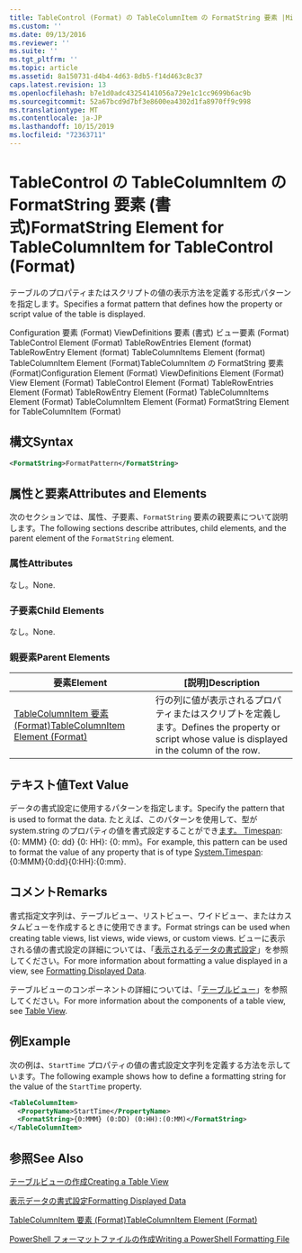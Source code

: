 ```yaml
---
title: TableControl (Format) の TableColumnItem の FormatString 要素 |Microsoft Docs
ms.custom: ''
ms.date: 09/13/2016
ms.reviewer: ''
ms.suite: ''
ms.tgt_pltfrm: ''
ms.topic: article
ms.assetid: 8a150731-d4b4-4d63-8db5-f14d463c8c37
caps.latest.revision: 13
ms.openlocfilehash: b7e1d0adc43254141056a729e1c1cc9699b6ac9b
ms.sourcegitcommit: 52a67bcd9d7bf3e8600ea4302d1fa8970ff9c998
ms.translationtype: MT
ms.contentlocale: ja-JP
ms.lasthandoff: 10/15/2019
ms.locfileid: "72363711"
---
```

# <a name="formatstring-element-for-tablecolumnitem-for-tablecontrol-format"></a><span data-ttu-id="fe4dd-102">TableControl の TableColumnItem の FormatString 要素 (書式)</span><span class="sxs-lookup"><span data-stu-id="fe4dd-102">FormatString Element for TableColumnItem for TableControl (Format)</span></span>

<span data-ttu-id="fe4dd-103">テーブルのプロパティまたはスクリプトの値の表示方法を定義する形式パターンを指定します。</span><span class="sxs-lookup"><span data-stu-id="fe4dd-103">Specifies a format pattern that defines how the property or script value of the table is displayed.</span></span>

<span data-ttu-id="fe4dd-104">Configuration 要素 (Format) ViewDefinitions 要素 (書式) ビュー要素 (Format) TableControl Element (Format) TableRowEntries Element (format) TableRowEntry Element (format) TableColumnItems Element (format) TableColumnItem Element (Format)TableColumnItem の FormatString 要素 (Format)</span><span class="sxs-lookup"><span data-stu-id="fe4dd-104">Configuration Element (Format) ViewDefinitions Element (Format) View Element (Format) TableControl Element (Format) TableRowEntries Element (Format) TableRowEntry Element (Format) TableColumnItems Element (Format) TableColumnItem Element (Format) FormatString Element for TableColumnItem (Format)</span></span>

## <a name="syntax"></a><span data-ttu-id="fe4dd-105">構文</span><span class="sxs-lookup"><span data-stu-id="fe4dd-105">Syntax</span></span>

```xml
<FormatString>FormatPattern</FormatString>
```

## <a name="attributes-and-elements"></a><span data-ttu-id="fe4dd-106">属性と要素</span><span class="sxs-lookup"><span data-stu-id="fe4dd-106">Attributes and Elements</span></span>

<span data-ttu-id="fe4dd-107">次のセクションでは、属性、子要素、`FormatString` 要素の親要素について説明します。</span><span class="sxs-lookup"><span data-stu-id="fe4dd-107">The following sections describe attributes, child elements, and the parent element of the `FormatString` element.</span></span>

### <a name="attributes"></a><span data-ttu-id="fe4dd-108">属性</span><span class="sxs-lookup"><span data-stu-id="fe4dd-108">Attributes</span></span>

<span data-ttu-id="fe4dd-109">なし。</span><span class="sxs-lookup"><span data-stu-id="fe4dd-109">None.</span></span>

### <a name="child-elements"></a><span data-ttu-id="fe4dd-110">子要素</span><span class="sxs-lookup"><span data-stu-id="fe4dd-110">Child Elements</span></span>

<span data-ttu-id="fe4dd-111">なし。</span><span class="sxs-lookup"><span data-stu-id="fe4dd-111">None.</span></span>

### <a name="parent-elements"></a><span data-ttu-id="fe4dd-112">親要素</span><span class="sxs-lookup"><span data-stu-id="fe4dd-112">Parent Elements</span></span>

|<span data-ttu-id="fe4dd-113">要素</span><span class="sxs-lookup"><span data-stu-id="fe4dd-113">Element</span></span>|<span data-ttu-id="fe4dd-114">[説明]</span><span class="sxs-lookup"><span data-stu-id="fe4dd-114">Description</span></span>|
|-------------|-----------------|
|[<span data-ttu-id="fe4dd-115">TableColumnItem 要素 (Format)</span><span class="sxs-lookup"><span data-stu-id="fe4dd-115">TableColumnItem Element (Format)</span></span>](./tablecolumnitem-element-for-tablecolumnitems-for-tablecontrol-format.md)|<span data-ttu-id="fe4dd-116">行の列に値が表示されるプロパティまたはスクリプトを定義します。</span><span class="sxs-lookup"><span data-stu-id="fe4dd-116">Defines the property or script whose value is displayed in the column of the row.</span></span>|

## <a name="text-value"></a><span data-ttu-id="fe4dd-117">テキスト値</span><span class="sxs-lookup"><span data-stu-id="fe4dd-117">Text Value</span></span>

<span data-ttu-id="fe4dd-118">データの書式設定に使用するパターンを指定します。</span><span class="sxs-lookup"><span data-stu-id="fe4dd-118">Specify the pattern that is used to format the data.</span></span> <span data-ttu-id="fe4dd-119">たとえば、このパターンを使用して、型が system.string のプロパティの値を書式設定することができ[ます。 Timespan](/dotnet/api/System.TimeSpan): {0: MMM} {0: dd} {0: HH}: {0: mm}。</span><span class="sxs-lookup"><span data-stu-id="fe4dd-119">For example, this pattern can be used to format the value of any property that is of type [System.Timespan](/dotnet/api/System.TimeSpan): {0:MMM}{0:dd}{0:HH}:{0:mm}.</span></span>

## <a name="remarks"></a><span data-ttu-id="fe4dd-120">コメント</span><span class="sxs-lookup"><span data-stu-id="fe4dd-120">Remarks</span></span>

<span data-ttu-id="fe4dd-121">書式指定文字列は、テーブルビュー、リストビュー、ワイドビュー、またはカスタムビューを作成するときに使用できます。</span><span class="sxs-lookup"><span data-stu-id="fe4dd-121">Format strings can be used when creating table views, list views, wide views, or custom views.</span></span> <span data-ttu-id="fe4dd-122">ビューに表示される値の書式設定の詳細については、「[表示されるデータの書式設定](./formatting-displayed-data.md)」を参照してください。</span><span class="sxs-lookup"><span data-stu-id="fe4dd-122">For more information about formatting a value displayed in a view, see [Formatting Displayed Data](./formatting-displayed-data.md).</span></span>

<span data-ttu-id="fe4dd-123">テーブルビューのコンポーネントの詳細については、「[テーブルビュー](./creating-a-table-view.md)」を参照してください。</span><span class="sxs-lookup"><span data-stu-id="fe4dd-123">For more information about the components of a table view, see [Table View](./creating-a-table-view.md).</span></span>

## <a name="example"></a><span data-ttu-id="fe4dd-124">例</span><span class="sxs-lookup"><span data-stu-id="fe4dd-124">Example</span></span>

<span data-ttu-id="fe4dd-125">次の例は、`StartTime` プロパティの値の書式設定文字列を定義する方法を示しています。</span><span class="sxs-lookup"><span data-stu-id="fe4dd-125">The following example shows how to define a formatting string for the value of the `StartTime` property.</span></span>

```xml
<TableColumnItem>
  <PropertyName>StartTime</PropertyName>
  <FormatString>{0:MMM} (0:DD) (0:HH):(0:MM)</FormatString>
</TableColumnItem>
```

## <a name="see-also"></a><span data-ttu-id="fe4dd-126">参照</span><span class="sxs-lookup"><span data-stu-id="fe4dd-126">See Also</span></span>

[<span data-ttu-id="fe4dd-127">テーブルビューの作成</span><span class="sxs-lookup"><span data-stu-id="fe4dd-127">Creating a Table View</span></span>](./creating-a-table-view.md)

[<span data-ttu-id="fe4dd-128">表示データの書式設定</span><span class="sxs-lookup"><span data-stu-id="fe4dd-128">Formatting Displayed Data</span></span>](./formatting-displayed-data.md)

[<span data-ttu-id="fe4dd-129">TableColumnItem 要素 (Format)</span><span class="sxs-lookup"><span data-stu-id="fe4dd-129">TableColumnItem Element (Format)</span></span>](./tablecolumnitem-element-for-tablecolumnitems-for-tablecontrol-format.md)

[<span data-ttu-id="fe4dd-130">PowerShell フォーマットファイルの作成</span><span class="sxs-lookup"><span data-stu-id="fe4dd-130">Writing a PowerShell Formatting File</span></span>](./writing-a-powershell-formatting-file.md)
